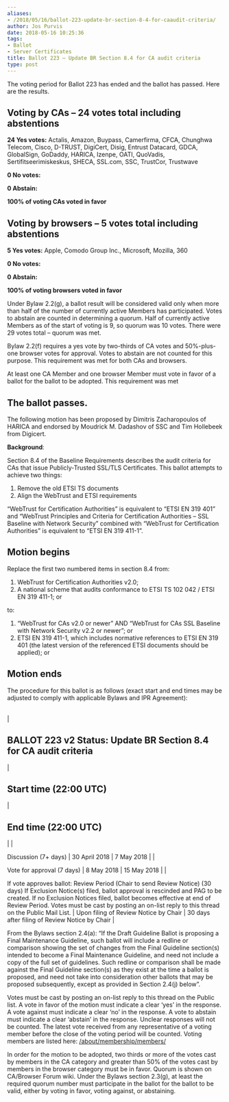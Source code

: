 ```yaml
---
aliases:
- /2018/05/16/ballot-223-update-br-section-8-4-for-caaudit-criteria/
author: Jos Purvis
date: 2018-05-16 10:25:36
tags:
- Ballot
- Server Certificates
title: Ballot 223 – Update BR Section 8.4 for CA audit criteria
type: post
---
```


The voting period for Ballot 223 has ended and the ballot has passed. Here are the results.

## Voting by CAs – 24 votes total including abstentions

**24 Yes votes:** Actalis, Amazon, Buypass, Camerfirma, CFCA, Chunghwa Telecom, Cisco, D-TRUST, DigiCert, Disig, Entrust Datacard, GDCA, GlobalSign, GoDaddy, HARICA, Izenpe, OATI, QuoVadis, Sertifitseerimiskeskus, SHECA, SSL.com, SSC, TrustCor, Trustwave

**0 No votes:**

**0 Abstain:**

**100% of voting CAs voted in favor**

## Voting by browsers – 5 votes total including abstentions

**5 Yes votes:** Apple, Comodo Group Inc., Microsoft, Mozilla, 360

**0 No votes:**

**0 Abstain:**

**100% of voting browsers voted in favor**

Under Bylaw 2.2(g), a ballot result will be considered valid only when more than half of the number of currently active Members has participated. Votes to abstain are counted in determining a quorum. Half of currently active Members as of the start of voting is 9, so quorum was 10 votes. There were 29 votes total – quorum was met.

Bylaw 2.2(f) requires a yes vote by two-thirds of CA votes and 50%-plus-one browser votes for approval. Votes to abstain are not counted for this purpose. This requirement was met for both CAs and browsers.

At least one CA Member and one browser Member must vote in favor of a ballot for the ballot to be adopted. This requirement was met

## The ballot passes.

The following motion has been proposed by Dimitris Zacharopoulos of HARICA and endorsed by Moudrick M. Dadashov of SSC and Tim Hollebeek from Digicert.

**Background**:

Section 8.4 of the Baseline Requirements describes the audit criteria for CAs that issue Publicly-Trusted SSL/TLS Certificates. This ballot attempts to achieve two things:

1. Remove the old ETSI TS documents
1. Align the WebTrust and ETSI requirements

“WebTrust for Certification Authorities” is equivalent to “ETSI EN 319 401” and “WebTrust Principles and Criteria for Certification Authorities – SSL Baseline with Network Security” combined with “WebTrust for Certification Authorities” is equivalent to “ETSI EN 319 411-1”.

## Motion begins

Replace the first two numbered items in section 8.4 from:

1. WebTrust for Certification Authorities v2.0;
1. A national scheme that audits conformance to ETSI TS 102 042 / ETSI EN 319 411-1; or

to:

1. “WebTrust for CAs v2.0 or newer” AND “WebTrust for CAs SSL Baseline with Network Security v2.2 or newer”; or
1. ETSI EN 319 411-1, which includes normative references to ETSI EN 319 401 (the latest version of the referenced ETSI documents should be applied); or

## Motion ends

The procedure for this ballot is as follows (exact start and end times may be adjusted to comply with applicable Bylaws and IPR Agreement):

| | | |
| --- | --- | --- |
|

## BALLOT 223 v2 Status: Update BR Section 8.4 for CA audit criteria

|

## Start time (22:00 UTC)

|

## End time (22:00 UTC)

|
|

Discussion (7+ days)
|
30 April 2018
|
7 May 2018
|
|

Vote for approval (7 days)
|
8 May 2018
|
15 May 2018
|
|

If vote approves ballot: Review Period (Chair to send Review Notice) (30 days) If Exclusion Notice(s) filed, ballot approval is rescinded and PAG to be created. If no Exclusion Notices filed, ballot becomes effective at end of Review Period. Votes must be cast by posting an on-list reply to this thread on the Public Mail List.
|
Upon filing of Review Notice by Chair
|
30 days after filing of Review Notice by Chair
|

From the Bylaws section 2.4(a): “If the Draft Guideline Ballot is proposing a Final Maintenance Guideline, such ballot will include a redline or comparison showing the set of changes from the Final Guideline section(s) intended to become a Final Maintenance Guideline, and need not include a copy of the full set of guidelines. Such redline or comparison shall be made against the Final Guideline section(s) as they exist at the time a ballot is proposed, and need not take into consideration other ballots that may be proposed subsequently, except as provided in Section 2.4(j) below”.

Votes must be cast by posting an on-list reply to this thread on the Public list. A vote in favor of the motion must indicate a clear ‘yes’ in the response. A vote against must indicate a clear ‘no’ in the response. A vote to abstain must indicate a clear ‘abstain’ in the response. Unclear responses will not be counted. The latest vote received from any representative of a voting member before the close of the voting period will be counted. Voting members are listed here: [/about/membership/members/](/about/membership/members/)

In order for the motion to be adopted, two thirds or more of the votes cast by members in the CA category and greater than 50% of the votes cast by members in the browser category must be in favor. Quorum is shown on CA/Browser Forum wiki. Under the Bylaws section 2.3(g), at least the required quorum number must participate in the ballot for the ballot to be valid, either by voting in favor, voting against, or abstaining.
